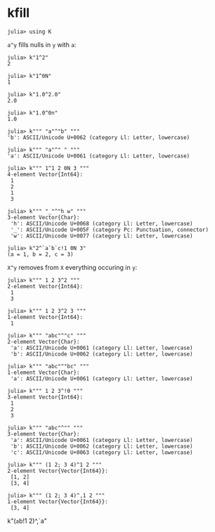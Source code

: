 # kfill

    julia> using K

`a^y` fills nulls in `y` with `a`:

    julia> k"1^2"
    2
    
    julia> k"1^0N"
    1
    
    julia> k"1.0^2.0"
    2.0
    
    julia> k"1.0^0n"
    1.0
    
    julia> k""" "a"^"b" """
    'b': ASCII/Unicode U+0062 (category Ll: Letter, lowercase)
    
    julia> k""" "a"^" " """
    'a': ASCII/Unicode U+0061 (category Ll: Letter, lowercase)

    julia> k""" 1^1 2 0N 3 """
    4-element Vector{Int64}:
     1
     2
     1
     3
    
    julia> k""" "_"^"h w" """
    3-element Vector{Char}:
     'h': ASCII/Unicode U+0068 (category Ll: Letter, lowercase)
     '_': ASCII/Unicode U+005F (category Pc: Punctuation, connector)
     'w': ASCII/Unicode U+0077 (category Ll: Letter, lowercase)

    julia> k"2^`a`b`c!1 0N 3"
    (a = 1, b = 2, c = 3)

`X^y` removes from `X` everything occuring in `y`:

    julia> k""" 1 2 3^2 """
    2-element Vector{Int64}:
     1
     3
    
    julia> k""" 1 2 3^2 3 """
    1-element Vector{Int64}:
     1
    
    julia> k""" "abc"^"c" """
    2-element Vector{Char}:
     'a': ASCII/Unicode U+0061 (category Ll: Letter, lowercase)
     'b': ASCII/Unicode U+0062 (category Ll: Letter, lowercase)
    
    julia> k""" "abc"^"bc" """
    1-element Vector{Char}:
     'a': ASCII/Unicode U+0061 (category Ll: Letter, lowercase)

    julia> k""" 1 2 3^!0 """
    3-element Vector{Int64}:
     1
     2
     3

    julia> k""" "abc"^"" """
    3-element Vector{Char}:
     'a': ASCII/Unicode U+0061 (category Ll: Letter, lowercase)
     'b': ASCII/Unicode U+0062 (category Ll: Letter, lowercase)
     'c': ASCII/Unicode U+0063 (category Ll: Letter, lowercase)

    julia> k""" (1 2; 3 4)^1 2 """
    2-element Vector{Vector{Int64}}:
     [1, 2]
     [3, 4]

    julia> k""" (1 2; 3 4)^,1 2 """
    1-element Vector{Vector{Int64}}:
     [3, 4]

k"(`a`b!1 2)^,`a"
